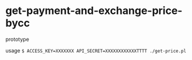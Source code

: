# get-payment-and-exchange-price-bycc
prototype

usage
`$ ACCESS_KEY=XXXXXXX API_SECRET=XXXXXXXXXXXXTTTT ./get-price.pl`
